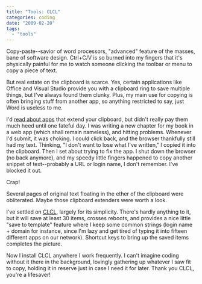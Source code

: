 ```yaml
---
title: "Tools: CLCL"
categories: coding
date: "2009-02-20"
tags:
  - "tools"
---
```


Copy-paste--savior of word processors, "advanced" feature of the masses, bane of software design. Ctrl+C/V is so burned into my fingers that it's physically painful for me to watch someone clicking the toolbar or menu to copy a piece of text.

But real estate on the clipboard is scarce. Yes, certain applications like Office and Visual Studio provide you with a clipboard ring to save multiple things, but I've always found them clunky. Plus, my main use for copying is often bringing stuff from another app, so anything restricted to say, just Word is useless to me.

I'd [read about apps](http://www.codinghorror.com/blog/archives/000431.html) that extend your clipboard, but didn't really pay them much heed until one fateful day. I was writing a new chapter for my book in a web app (which shall remain nameless), and hitting problems. Whenever I'd submit, it was choking. I could click back, and the browser thankfully still had my text. Thinking, "I don't want to lose what I've written," I copied it into the clipboard. Then I set about trying to fix the app. I shut down the browser (no back anymore), and my speedy little fingers happened to copy another snippet of text--probably a URL or login name, I don't remember. I've blocked it out.

Crap!

Several pages of original text floating in the ether of the clipboard were obliterated. Maybe those clipboard extenders were worth a look.

I've settled on [CLCL](http://www.nakka.com/soft/clcl/index_eng.html), largely for its simplicity. There's hardly anything to it, but it will save at least 30 items, crosses reboots, and provides a nice little "save to template" feature where I keep some common strings (login name + domain for instance, since I'm lazy and get tired of typing it into fifteen different apps on our network). Shortcut keys to bring up the saved items completes the picture.

Now I install CLCL anywhere I work frequently. I can't imagine coding without it there in the background, lovingly gathering up whatever I saw fit to copy, holding it in reserve just in case I need it for later. Thank you CLCL, you're a lifesaver!
